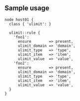 ## Sample usage

    node host01 {
      class { 'ulimit': }

      ulimit::rule {
        'foo1':
          ensure        => present,
          ulimit_domain => 'domain',
          ulimit_type   => 'type',
          ulimit_item   => 'item',
          ulimit_value  => 'value',
        'foo2':
          ensure        => present,
          ulimit_domain => 'domain',
          ulimit_type   => 'type',
          ulimit_item   => 'item',
          ulimit_value  => 'value',
      }
    }

